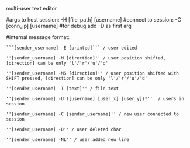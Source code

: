 multi-user text editor


#args to host session: 
 -H [file_path] [username]
#connect to session:
 -C [conn_ip] [username]
#for debug add -D as first arg

#internal message format:

    ```[sender_username] -E [printed]``` / user edited

    ''[sender_username] -M [direction]'' / user position shifted, [direction] can be only 'l'/'r'/'u'/'d'

    ''[sender_username] -MS [direction]'' / user position shifted with SHIFT pressed, [direction] can be only 'l'/'r'/'u'/'d'

    ''[sender_username] -T [text]'' / file text

    ''[sender_username] -U ([username] [user_x] [user_y])*''  / users in session

    ''[sender_username] -C [sender_username]'' / new user connected to session

    ''[sender_username] -D'' / user deleted char

    ''[sender_username] -NL'' / user added new line
